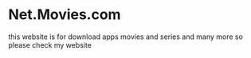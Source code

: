 # Net.Movies.com
this website is for download apps movies and series and many more so please check my website
